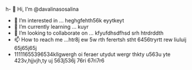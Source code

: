 h- 👋 Hi, I’m @davalinasosalina
- 👀 I’m interested in ... heghgfehth56k eyytkeyt
- 🌱 I’m currently learning ... kuyr
- 💞️ I’m looking to collaborate on ... kfyufdhsdfhsd srh htrdrddth
- 📫 How to reach me ...htr8j ew 5w rth ferertsh stht 6456tryrtt rew liuluij 65j65j65j
- 11111655396534kllgwergh oi feraer utydut wergr thkty u563u yte
423v,hjjvjh,ty uj 563j536j 76ri 67ri7r6
<!---ertu
davalinasosalina/davalinasosalina is a ✨ special ✨ repository because its `README.md` (this file) appears on your GitHub profile.
You can click the Preview link to take a look at your changes.
--->

